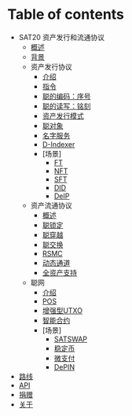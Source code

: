 # Table of contents

* SAT20 资产发行和流通协议
  * [概述](introduce.md)
  * [背景](why.md)
  * 资产发行协议
    * [介绍](issuance/readme.md)
    * [指令](issuance/instruct.md)
    * [聪的编码：序号](issuance/ordinal.md)
    * [聪的读写：铭刻](issuance/inscribe.md)
    * [资产发行模式](issuance/model.md)
    * [聪对象](issuance/sob.md)
    * [名字服务](issuance/SNS.md)
    * [D-Indexer](issuance/d-indexer.md)
    * [场景]
      * [FT](issuance/cases/FT.md)
      * [NFT](issuance/cases/NFT.md)
      * [SFT](issuance/cases/SFT.md)
      * [DID](issuance/cases/DID.md)
      * [DeIP](issuance/cases/DeIP.md)
  * 资产流通协议
    * [概述](circulation/readme.md)
    * [聪锁定](circulation/satlock.md)
    * [聪穿越](circulation/sattranscend.md)
    * [聪交换](circulation/satswap.md)
    * [RSMC](circulation/rsmc.md)
    * [动态通道](circulation/dynamicChannel.md)
    * [全资产支持](circulation/fullassets.md)
  * 聪网
    * [介绍](satoshinet/readme.md)
    * [POS](satoshinet/pos.md)
    * [增强型UTXO](satoshinet/enUTXO.md)
    * [智能合约](satoshinet/CA.md)
    * [场景]
      * [SATSWAP](satoshinet/cases/sdex.md)
      * [稳定币](satoshinet/cases/stablecoin.md)
      * [微支付](satoshinet/cases/MP.md)
      * [DePIN](satoshinet/cases/DePIN.md)
* [路线](roadmap.md)
* [API](https://apiprd.ordx.space/mainnet/swagger/index.html)
* [捐赠](donate.md)
* [关于](about.md)
